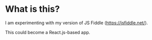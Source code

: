 # What is this?

I am experimenting with my version of JS Fiddle (https://jsfiddle.net/).

This could become a React.js-based app.